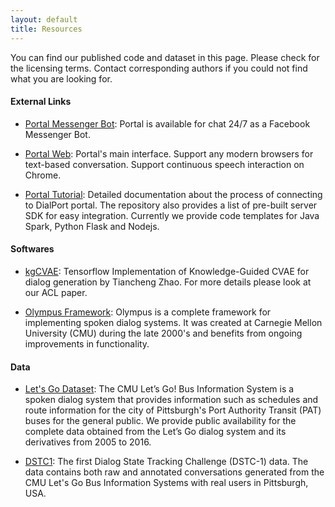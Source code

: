 ```yaml
---
layout: default
title: Resources
---
```


You can find our published code and dataset in this page. 
Please check for the licensing terms. Contact corresponding authors if you could not find what you are looking for.

#### External Links
 * [Portal Messenger Bot](https://www.facebook.com/TheDialportProject): Portal is available for 
 chat 24/7 as a Facebook Messenger Bot. 

 * [Portal Web](https://skylar.speech.cs.cmu.edu): Portal's main interface. 
 Support any modern browsers for text-based conversation. Support continuous speech interaction on Chrome. 
 
 * [Portal Tutorial](https://dialrc.github.io/PortalAPI/): Detailed documentation about the process of connecting to DialPort portal. The repository also provides a list of pre-built server SDK for easy integration.
 Currently we provide code templates for Java Spark, Python Flask and Nodejs.

 
#### Softwares
 * [kgCVAE](https://github.com/snakeztc/NeuralDialog-CVAE): 
  Tensorflow Implementation of Knowledge-Guided CVAE for dialog generation by Tiancheng Zhao. 
  For more details please look at our ACL paper.
 
 * [Olympus Framework](http://wiki.speech.cs.cmu.edu/olympus/index.php/Olympus):
Olympus is a complete framework for implementing spoken dialog systems. It was created at Carnegie Mellon University 
(CMU) during the late 2000's and benefits from ongoing improvements in functionality. 

#### Data
 * [Let's Go Dataset](https://dialrc.github.io/LetsGoDataset/): 
 The CMU Let’s Go! Bus Information System is a spoken dialog system that provides information such as schedules and route information for the city of Pittsburgh's Port Authority Transit (PAT) buses for the general public. We provide public availability for the complete data obtained from the Let’s Go dialog system and its derivatives from 2005 to 2016.

 * [DSTC1](https://www.microsoft.com/en-us/research/event/dialog-state-tracking-challenge/): 
 The first Dialog State Tracking Challenge (DSTC-1) data. The data contains both raw and annotated conversations 
 generated from the CMU Let's Go Bus Information Systems with real users in Pittsburgh, USA.

